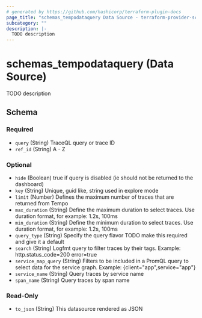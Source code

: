```yaml
---
# generated by https://github.com/hashicorp/terraform-plugin-docs
page_title: "schemas_tempodataquery Data Source - terraform-provider-schemas"
subcategory: ""
description: |-
  TODO description
---
```


# schemas_tempodataquery (Data Source)

TODO description



<!-- schema generated by tfplugindocs -->
## Schema

### Required

- `query` (String) TraceQL query or trace ID
- `ref_id` (String) A - Z

### Optional

- `hide` (Boolean) true if query is disabled (ie should not be returned to the dashboard)
- `key` (String) Unique, guid like, string used in explore mode
- `limit` (Number) Defines the maximum number of traces that are returned from Tempo
- `max_duration` (String) Define the maximum duration to select traces. Use duration format, for example: 1.2s, 100ms
- `min_duration` (String) Define the minimum duration to select traces. Use duration format, for example: 1.2s, 100ms
- `query_type` (String) Specify the query flavor
TODO make this required and give it a default
- `search` (String) Logfmt query to filter traces by their tags. Example: http.status_code=200 error=true
- `service_map_query` (String) Filters to be included in a PromQL query to select data for the service graph. Example: {client="app",service="app"}
- `service_name` (String) Query traces by service name
- `span_name` (String) Query traces by span name

### Read-Only

- `to_json` (String) This datasource rendered as JSON


